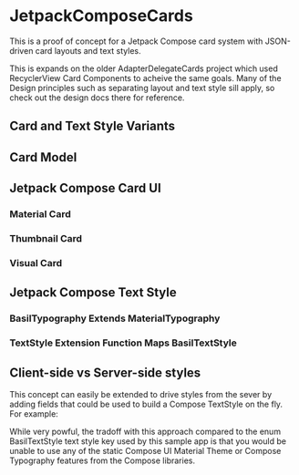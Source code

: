 # JetpackComposeCards

This is a proof of concept for a Jetpack Compose card system with JSON-driven card layouts and text styles.

This is expands on the older AdapterDelegateCards project which used RecyclerView Card Components to acheive the same goals. Many of the Design principles such as separating layout and text style sill apply, so check out the design docs there for reference.

## Card and Text Style Variants 

## Card Model

## Jetpack Compose Card UI
### Material Card
### Thumbnail Card
### Visual Card

## Jetpack Compose Text Style
### BasilTypography Extends MaterialTypography
### TextStyle Extension Function Maps BasilTextStyle

## Client-side vs Server-side styles
This concept can easily be extended to drive styles from the sever by adding fields that could be used to build a Compose TextStyle on the fly. For example:

While very powful, the tradoff with this approach compared to the enum BasilTextStyle text style key used by this sample app is that you would be unable to use any of the static Compose UI Material Theme or Compose Typography features from the Compose libraries.
